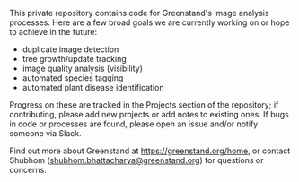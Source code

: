 This private repository contains code for Greenstand's image analysis processes. Here are a few broad goals we are currently working on or hope to achieve in the future:
- duplicate image detection
- tree growth/update tracking
- image quality analysis (visibility)
- automated species tagging
- automated plant disease identification

Progress on these are tracked in the Projects section of the repository; if contributing, please add new projects or add notes to existing ones. If bugs in code or processes are found, please open an issue and/or notify someone via Slack. 


Find out more about Greenstand at https://greenstand.org/home, or contact Shubhom (shubhom.bhattacharya@greenstand.org) for questions or concerns. 
